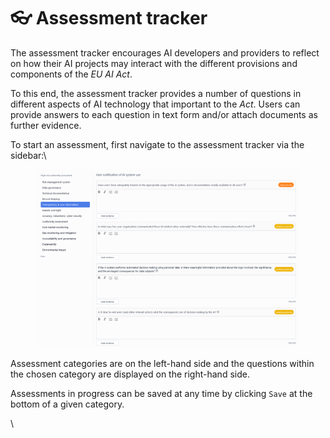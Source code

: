 # 👓 Assessment tracker

The assessment tracker encourages AI developers and providers to reflect on how their AI projects may interact with the different provisions and components of the _EU AI Act_.

To this end, the assessment tracker provides a number of questions in different aspects of AI technology that important to the _Act_. Users can provide answers to each question in text form and/or attach documents as further evidence.

To start an assessment, first navigate to the assessment tracker via the sidebar:\


<figure><img src=".gitbook/assets/image (1).png" alt=""><figcaption></figcaption></figure>



Assessment categories are on the left-hand side and the questions within the chosen category are displayed on the right-hand side.

Assessments in progress can be saved at any time by clicking `Save` at the bottom of a given category.

\
